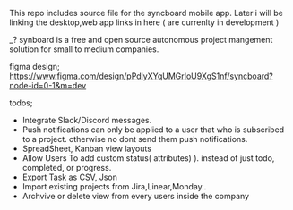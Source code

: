 This repo includes source file for the syncboard mobile app. Later i will be linking the desktop,web app links in here ( are currenlty in development )

_? synboard is a free and open source autonomous project mangement solution for small to medium companies.


figma design; https://www.figma.com/design/pPdlyXYqUMGrIoU9XgS1nf/syncboard?node-id=0-1&m=dev



todos;
- Integrate Slack/Discord messages.
- Push notifications can only be applied to a user that who is subscribed to a project. otherwise no dont send them push notifications.
- SpreadSheet, Kanban view layouts
- Allow Users To add custom status( attributes) ). instead of just todo, completed, or progress.
- Export Task as CSV, Json
- Import existing projects from Jira,Linear,Monday..
- Archvive or delete view from every users inside the company
  
